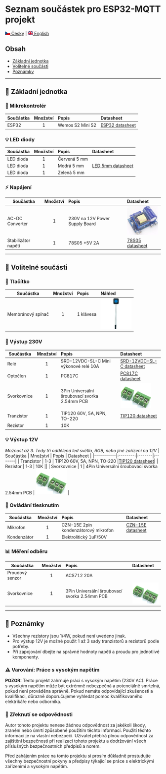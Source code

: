# Seznam součástek pro ESP32-MQTT projekt

[<img src="https://raw.githubusercontent.com/lipis/flag-icons/main/flags/4x3/cz.svg" width="16"> Česky](./SeznamSoucastek.md) | [<img src="https://raw.githubusercontent.com/lipis/flag-icons/main/flags/4x3/gb.svg" width="16"> English](./Parts-List.md)

## Obsah
- [Základní jednotka](#základní-jednotka)
- [Volitelné součásti](#volitelné-součásti)
- [Poznámky](#poznámky)

---

## 🔌 Základní jednotka

### 🧠 Mikrokontrolér
| Součástka | Množství |Popis| Datasheet |
|-----------|:--------:|:-------------|:---------------------|
| ESP32     |    1     | Wemos S2 Mini S2| [ESP32 datasheet](https://www.wemos.cc/en/latest/s2/s2_mini.html) |

### 💡 LED diody
| Součástka | Množství | Popis | Datasheet |
|-----------|:--------:|:------------|:------------|
| LED dioda |    1     | Červená 5 mm ||
| LED dioda |    1     | Modrá 5 mm |[LED 5mm datasheet](https://www.tme.eu/Document/e17ac5a5d91f1e843e5681cfa4a5ba4b/HLMP-HG64-VY0DD.pdf)|
| LED dioda |    1     | Zelená 5 mm ||

### ⚡ Napájení
| Součástka | Množství | Popis | Datasheet |
|-----------|:--------:|:-------|:-------|
| AC-DC Converter | 1 | 230V na 12V Power Supply Board |<img src="https://github.com/Vladous/ESP32-Mqtt/raw/main/.pictures/AC-DC Converter.png" width="100"> |
| Stabilizátor napětí | 1 | 78S05 +5V 2A |[78S05 datasheet](https://www.farnell.com/datasheets/1815527.pdf)|

---

## 🔧 Volitelné součásti

### 🔘 Tlačítko
| Součástka | Množství | Popis | Náhled |
|-----------|:--------:|:------|:------|
| Membránový spínač | 1 | 1 klávesa | <img src="https://github.com/Vladous/ESP32-Mqtt/raw/main/.pictures/MembraneButton.png" width="100"> |

### 🔌 Výstup 230V
| Součástka | Množství | Popis | Datasheet |
|-----------|:--------:|:-------|:-------|
| Relé | 1 | SRD-12VDC-SL-C Mini výkonové relé 10A |[SRD-12VDC-SL-C datasheet](http://www.songlerelay.com/Public/Uploads/20161104/581c81ac16e36.pdf)|
| Optočlen | 1 | PC817C |[PC817C datasheet](https://www.farnell.com/datasheets/73758.pdf)|
| Svorkovnice | 1 | 3Pin Universální šroubovací svorka 2.54mm PCB | <img src="https://github.com/Vladous/ESP32-Mqtt/raw/main/.pictures/UniversalniSvorka.png" width="100"> |
| Tranzistor | 1 | TIP120 60V, 5A, NPN, TO-220 |[TIP120 datasheet](https://www.farnell.com/datasheets/2877030.pdf)|
| Rezistor | 1 | 10K |

### 💡 Výstup 12V 
*Možnost až 3. Tedy tři oddělená led světla, RGB, nebo jiné zařízení na 12V*
| Součástka | Množství | Popis | Datasheet |
|-----------|:--------:|:-------|:-------|
| Tranzistor | 1-3 | TIP120 60V, 5A, NPN, TO-220 |[TIP120 datasheet](https://www.farnell.com/datasheets/2877030.pdf)|
| Rezistor | 1-3 | 10K ||
| Svorkovnice | 1 | 4Pin Universální šroubovací svorka 2.54mm PCB | <img src="https://github.com/Vladous/ESP32-Mqtt/raw/main/.pictures/UniversalniSvorka.png" width="100"> |

### 👏 Ovládání tlesknutím
| Součástka | Množství | Popis | Datasheet |
|-----------|:--------:|:-------|:-------|
| Mikrofon | 1 | CZN-15E 2pin kondenzátorový mikrofon |[CZN-15E datasheet](https://eva.fing.edu.uy/file.php/1241/materiales/HD/CZN-15E.pdf)|
| Kondenzátor | 1 | Elektrolitický 1uF/50V ||

### 📊 Měření odběru
| Součástka | Množství | Popis | Datasheet |
|-----------|:--------:|:-------|:-------|
| Proudový senzor | 1 | ACS712 20A |
| Svorkovnice | 1 | 3Pin Universální šroubovací svorka 2.54mm PCB | <img src="https://github.com/Vladous/ESP32-Mqtt/raw/main/.pictures/UniversalniSvorka.png" width="100"> |
---

## 📝 Poznámky
- Všechny rezistory jsou 1/4W, pokud není uvedeno jinak.
- Pro výstup 12V je možné použít 1 až 3 sady tranzistorů a rezistorů podle potřeby.
- Při zapojování dbejte na správné hodnoty napětí a proudu pro jednotlivé komponenty.

### ⚠️ Varování: Práce s vysokým napětím
**POZOR:** Tento projekt zahrnuje práci s vysokým napětím (230V AC). Práce s vysokým napětím může být extrémně nebezpečná a potenciálně smrtelná, pokud není prováděna správně. Pokud nemáte odpovídající zkušenosti a kvalifikaci, důrazně doporučujeme vyhledat pomoc kvalifikovaného elektrikáře nebo odborníka.

### 🛑 Zřeknutí se odpovědnosti
Autor tohoto projektu nenese žádnou odpovědnost za jakékoli škody, zranění nebo úmrtí způsobené použitím těchto informací. Použití těchto informací je na vlastní nebezpečí. Uživatel přebírá plnou odpovědnost za zajištění bezpečnosti při realizaci tohoto projektu a dodržování všech příslušných bezpečnostních předpisů a norem.

Před zahájením práce na tomto projektu si prosím důkladně prostudujte všechny bezpečnostní pokyny a předpisy týkající se práce s elektrickými zařízeními a vysokým napětím.
